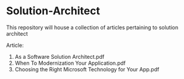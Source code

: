 # Solution-Architect
This repository will house a collection of articles pertaining to solution architect

Article:
1. As a Software Solution Architect.pdf
2. When To Modernization Your Application.pdf
3. Choosing the Right Microsoft Technology for Your App.pdf
